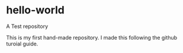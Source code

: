 # hello-world
A Test repository

This is my first hand-made repository. I made this following the github turoial guide.
